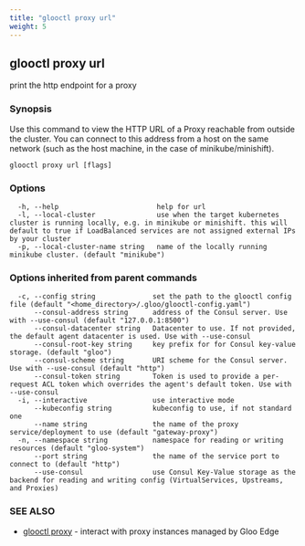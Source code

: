 ```yaml
---
title: "glooctl proxy url"
weight: 5
---
```

## glooctl proxy url

print the http endpoint for a proxy

### Synopsis

Use this command to view the HTTP URL of a Proxy reachable from outside the cluster. You can connect to this address from a host on the same network (such as the host machine, in the case of minikube/minishift).

```
glooctl proxy url [flags]
```

### Options

```
  -h, --help                        help for url
  -l, --local-cluster               use when the target kubernetes cluster is running locally, e.g. in minikube or minishift. this will default to true if LoadBalanced services are not assigned external IPs by your cluster
  -p, --local-cluster-name string   name of the locally running minikube cluster. (default "minikube")
```

### Options inherited from parent commands

```
  -c, --config string              set the path to the glooctl config file (default "<home_directory>/.gloo/glooctl-config.yaml")
      --consul-address string      address of the Consul server. Use with --use-consul (default "127.0.0.1:8500")
      --consul-datacenter string   Datacenter to use. If not provided, the default agent datacenter is used. Use with --use-consul
      --consul-root-key string     key prefix for for Consul key-value storage. (default "gloo")
      --consul-scheme string       URI scheme for the Consul server. Use with --use-consul (default "http")
      --consul-token string        Token is used to provide a per-request ACL token which overrides the agent's default token. Use with --use-consul
  -i, --interactive                use interactive mode
      --kubeconfig string          kubeconfig to use, if not standard one
      --name string                the name of the proxy service/deployment to use (default "gateway-proxy")
  -n, --namespace string           namespace for reading or writing resources (default "gloo-system")
      --port string                the name of the service port to connect to (default "http")
      --use-consul                 use Consul Key-Value storage as the backend for reading and writing config (VirtualServices, Upstreams, and Proxies)
```

### SEE ALSO

* [glooctl proxy](../glooctl_proxy)	 - interact with proxy instances managed by Gloo Edge

